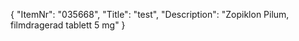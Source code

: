 {
  "ItemNr": "035668",
  "Title": "test",
  "Description": "Zopiklon Pilum, filmdragerad tablett 5 mg"
}